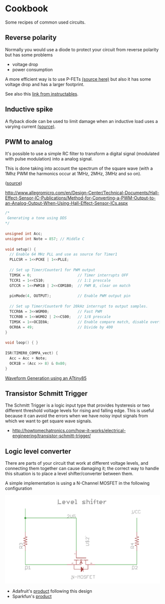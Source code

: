 # Cookbook

Some recipes of common used circuits.


## Reverse polarity

Normally you would use a diode to protect your circuit from reverse polarity
but has some problems

 - voltage drop
 - power consumption

A more efficient way is to use P-FETs [(source here)](https://www.youtube.com/watch?v=IrB-FPcv1Dc) but also it has
some voltage drop and has a larger footprint.

See also this [link from instructables](http://www.instructables.com/id/Reverse-polarity-protection-for-your-circuit-with/).

## Inductive spike

A flyback diode can be used to limit damage when an inductive load uses a
varying current [(source)](https://www.youtube.com/watch?v=LXGtE3X2k7Y).

## PWM to analog

It's possible to use a simple RC filter to transform a digital signal (modulated
with pulse modulation) into a analog signal.

This is done taking into account the spectrum of the square wave
(with a 1Mhz PWM the harmonics occur at 1MHz, 2MHz, 3MHz and so on).

([source](http://www.ti.com/lit/an/spraa88a/spraa88a.pdf))

http://www.allegromicro.com/en/Design-Center/Technical-Documents/Hall-Effect-Sensor-IC-Publications/Method-for-Converting-a-PWM-Output-to-an-Analog-Output-When-Using-Hall-Effect-Sensor-ICs.aspx

```c
/*
 Generating a tone using DDS
*/

unsigned int Acc;
unsigned int Note = 857; // Middle C

void setup() {
  // Enable 64 MHz PLL and use as source for Timer1
  PLLCSR = 1<<PCKE | 1<<PLLE;     

  // Set up Timer/Counter1 for PWM output
  TIMSK = 0;                     // Timer interrupts OFF
  TCCR1 = 1<<CS10;               // 1:1 prescale
  GTCCR = 1<<PWM1B | 2<<COM1B0;  // PWM B, clear on match

  pinMode(4, OUTPUT);            // Enable PWM output pin

  // Set up Timer/Counter0 for 20kHz interrupt to output samples.
  TCCR0A = 3<<WGM00;             // Fast PWM
  TCCR0B = 1<<WGM02 | 2<<CS00;   // 1/8 prescale
  TIMSK = 1<<OCIE0A;             // Enable compare match, disable overflow
  OCR0A = 49;                    // Divide by 400
}

void loop() { }

ISR(TIMER0_COMPA_vect) {
  Acc = Acc + Note;
  OCR1B = (Acc >> 8) & 0x80;
}
```

[Waveform Generation using an ATtiny85](http://www.technoblogy.com/show?QVN)

## Transistor Schmitt Trigger

The Schmitt Trigger is a logic input type that provides hysteresis or two
different threshold voltage levels for rising and falling edge. This is
useful because it can avoid the errors when we have noisy input signals
from which we want to get square wave signals.

 - http://howtomechatronics.com/how-it-works/electrical-engineering/transistor-schmitt-trigger/

## Logic level converter

There are parts of your circuit that work at different voltage levels, and connecting them
together can cause damaging it; the correct way to handle this situation is to place a
level shifter/converter between them.

A simple implementation is using a N-Channel MOSFET in the following configuration

![logic level shifter with N MOSFET](Images/n-channel-logic-level-converter.png)

 - Adafruit's [product](http://www.adafruit.com/products/757) following this design
 - Sparkfun's [product](https://learn.sparkfun.com/tutorials/bi-directional-logic-level-converter-hookup-guide)
